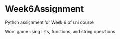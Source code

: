 # Week6Assignment

Python assignment for Week 6 of uni course

Word game using lists, functions, and string operations
